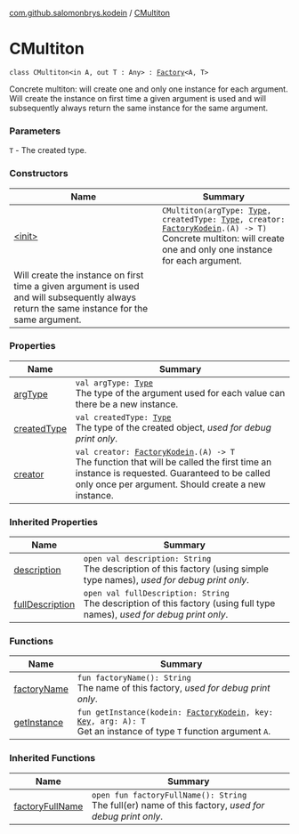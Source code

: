 [com.github.salomonbrys.kodein](../index.md) / [CMultiton](.)

# CMultiton

`class CMultiton<in A, out T : Any> : `[`Factory`](../-factory/index.md)`<A, T>`

Concrete multiton: will create one and only one instance for each argument.
Will create the instance on first time a given argument is used and will subsequently always return the same instance for the same argument.

### Parameters

`T` - The created type.

### Constructors

| Name | Summary |
|---|---|
| [&lt;init&gt;](-init-.md) | `CMultiton(argType: `[`Type`](http://docs.oracle.com/javase/6/docs/api/java/lang/reflect/Type.html)`, createdType: `[`Type`](http://docs.oracle.com/javase/6/docs/api/java/lang/reflect/Type.html)`, creator: `[`FactoryKodein`](../-factory-kodein/index.md)`.(A) -> T)`<br>Concrete multiton: will create one and only one instance for each argument.
Will create the instance on first time a given argument is used and will subsequently always return the same instance for the same argument. |

### Properties

| Name | Summary |
|---|---|
| [argType](arg-type.md) | `val argType: `[`Type`](http://docs.oracle.com/javase/6/docs/api/java/lang/reflect/Type.html)<br>The type of the argument used for each value can there be a new instance. |
| [createdType](created-type.md) | `val createdType: `[`Type`](http://docs.oracle.com/javase/6/docs/api/java/lang/reflect/Type.html)<br>The type of the created object, *used for debug print only*. |
| [creator](creator.md) | `val creator: `[`FactoryKodein`](../-factory-kodein/index.md)`.(A) -> T`<br>The function that will be called the first time an instance is requested. Guaranteed to be called only once per argument. Should create a new instance. |

### Inherited Properties

| Name | Summary |
|---|---|
| [description](../-factory/description.md) | `open val description: String`<br>The description of this factory (using simple type names), *used for debug print only*. |
| [fullDescription](../-factory/full-description.md) | `open val fullDescription: String`<br>The description of this factory (using full type names), *used for debug print only*. |

### Functions

| Name | Summary |
|---|---|
| [factoryName](factory-name.md) | `fun factoryName(): String`<br>The name of this factory, *used for debug print only*. |
| [getInstance](get-instance.md) | `fun getInstance(kodein: `[`FactoryKodein`](../-factory-kodein/index.md)`, key: `[`Key`](../-kodein/-key/index.md)`, arg: A): T`<br>Get an instance of type `T` function argument `A`. |

### Inherited Functions

| Name | Summary |
|---|---|
| [factoryFullName](../-factory/factory-full-name.md) | `open fun factoryFullName(): String`<br>The full(er) name of this factory, *used for debug print only*. |
